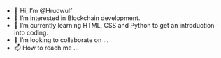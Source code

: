 - 👋 Hi, I’m @Hrudwulf
- 👀 I’m interested in Blockchain development.
- 🌱 I’m currently learning HTML, CSS and Python to get an introduction into coding. 
- 💞️ I’m looking to collaborate on ...
- 📫 How to reach me ...

<!---
Hrudwulf/Hrudwulf is a ✨ special ✨ repository because its `README.md` (this file) appears on your GitHub profile.
You can click the Preview link to take a look at your changes.
--->
